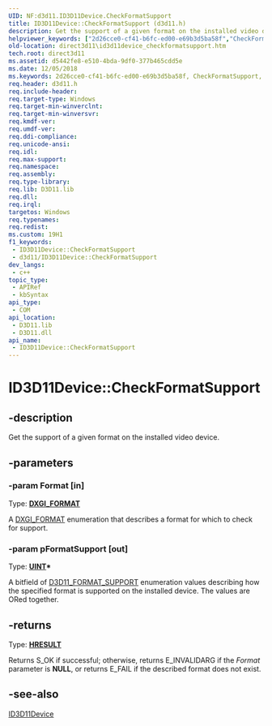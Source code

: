 ```yaml
---
UID: NF:d3d11.ID3D11Device.CheckFormatSupport
title: ID3D11Device::CheckFormatSupport (d3d11.h)
description: Get the support of a given format on the installed video device.
helpviewer_keywords: ["2d26cce0-cf41-b6fc-ed00-e69b3d5ba58f","CheckFormatSupport","CheckFormatSupport method [Direct3D 11]","CheckFormatSupport method [Direct3D 11]","ID3D11Device interface","ID3D11Device interface [Direct3D 11]","CheckFormatSupport method","ID3D11Device.CheckFormatSupport","ID3D11Device::CheckFormatSupport","d3d11/ID3D11Device::CheckFormatSupport","direct3d11.id3d11device_checkformatsupport"]
old-location: direct3d11\id3d11device_checkformatsupport.htm
tech.root: direct3d11
ms.assetid: d5442fe8-e510-4bda-9df0-377b465cdd5e
ms.date: 12/05/2018
ms.keywords: 2d26cce0-cf41-b6fc-ed00-e69b3d5ba58f, CheckFormatSupport, CheckFormatSupport method [Direct3D 11], CheckFormatSupport method [Direct3D 11],ID3D11Device interface, ID3D11Device interface [Direct3D 11],CheckFormatSupport method, ID3D11Device.CheckFormatSupport, ID3D11Device::CheckFormatSupport, d3d11/ID3D11Device::CheckFormatSupport, direct3d11.id3d11device_checkformatsupport
req.header: d3d11.h
req.include-header: 
req.target-type: Windows
req.target-min-winverclnt: 
req.target-min-winversvr: 
req.kmdf-ver: 
req.umdf-ver: 
req.ddi-compliance: 
req.unicode-ansi: 
req.idl: 
req.max-support: 
req.namespace: 
req.assembly: 
req.type-library: 
req.lib: D3D11.lib
req.dll: 
req.irql: 
targetos: Windows
req.typenames: 
req.redist: 
ms.custom: 19H1
f1_keywords:
 - ID3D11Device::CheckFormatSupport
 - d3d11/ID3D11Device::CheckFormatSupport
dev_langs:
 - c++
topic_type:
 - APIRef
 - kbSyntax
api_type:
 - COM
api_location:
 - D3D11.lib
 - D3D11.dll
api_name:
 - ID3D11Device::CheckFormatSupport
---
```


# ID3D11Device::CheckFormatSupport


## -description

Get the support of a given format on the installed video device.

## -parameters

### -param Format [in]

Type: <b><a href="/windows/desktop/api/dxgiformat/ne-dxgiformat-dxgi_format">DXGI_FORMAT</a></b>

A <a href="/windows/desktop/api/dxgiformat/ne-dxgiformat-dxgi_format">DXGI_FORMAT</a> enumeration that describes a format for which to check for support.

### -param pFormatSupport [out]

Type: <b><a href="/windows/desktop/WinProg/windows-data-types">UINT</a>*</b>

A bitfield of <a href="/windows/desktop/api/d3d11/ne-d3d11-d3d11_format_support">D3D11_FORMAT_SUPPORT</a> enumeration values describing how the specified format is supported on the installed device. 
        The values are ORed together.

## -returns

Type: <b><a href="/windows/win32/com/structure-of-com-error-codes">HRESULT</a></b>

Returns S_OK if successful; otherwise, returns E_INVALIDARG if the <i>Format</i> parameter is <b>NULL</b>, or returns E_FAIL if the 
      described format does not exist.

## -see-also

<a href="/windows/desktop/api/d3d11/nn-d3d11-id3d11device">ID3D11Device</a>

